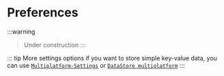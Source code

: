 #  Preferences

 :::warning
 > Under construction
 :::

 ::: tip More settings options
 if you want to store  simple key-value data, you can use [`Multiplatform-Settings`](https://github.com/russhwolf/multiplatform-settings) or [`DataStore multiplatform`]('https://developer.android.com/reference/kotlin/androidx/datastore/package-summary.html')
 :::
